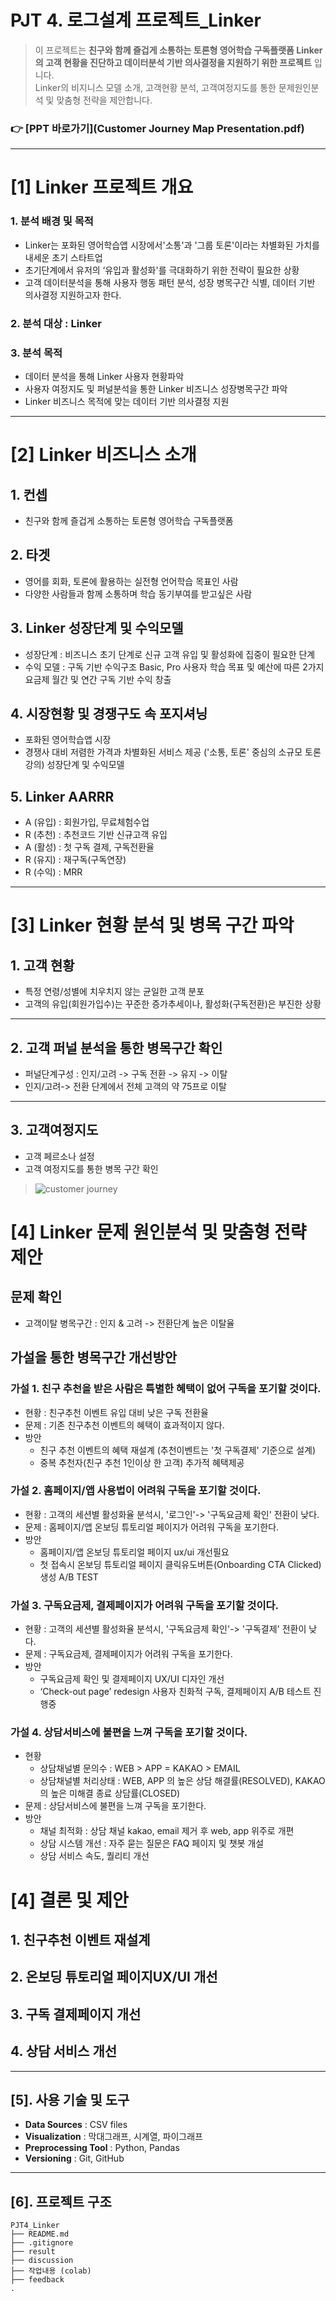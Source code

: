 # PJT 4. 로그설계 프로젝트_Linker

> 이 프로젝트는 **친구와 함께 즐겁게 소통하는 토론형 영어학습 구독플랫폼 Linker의 고객 현황을 진단하고 데이터분석 기반 의사결정을 지원하기 위한 프로젝트** 입니다.  
> Linker의 비지니스 모델 소개, 고객현황 분석, 고객여정지도를 통한 문제원인분석 및 맞춤형 전략을 제안합니다. 

### 👉 [PPT 바로가기](Customer Journey Map Presentation.pdf)
---

# [1] Linker 프로젝트 개요

### 1. 분석 배경 및 목적 
- Linker는 포화된 영어학습앱 시장에서'소통'과 '그룹 토론'이라는 차별화된 가치를 내세운 초기 스타트업
- 초기단계에서 유저의 ‘유입과 활성화'를 극대화하기 위한 전략이 필요한 상황
- 고객 데이터분석을 통해 사용자 행동 패턴 분석, 성장 병목구간 식별, 데이터 기반 의사결정 지원하고자 한다. 


### 2. 분석 대상 : Linker

### 3. 분석 목적  
- 데이터 분석을 통해 Linker 사용자 현황파악
- 사용자 여정지도 및 퍼널분석을 통한 Linker 비즈니스 성장병목구간 파악
- Linker 비즈니스 목적에 맞는 데이터 기반 의사결정 지원 

---

# [2] Linker 비즈니스 소개 

## 1. 컨셉  
- 친구와 함께 즐겁게 소통하는 토론형 영어학습 구독플랫폼

## 2. 타겟 
- 영어를 회화, 토론에 활용하는 실전형 언어학습 목표인 사람
- 다양한 사람들과 함께 소통하며 학습 동기부여를 받고싶은 사람

## 3. Linker 성장단계 및 수익모델   
- 성장단계 : 비즈니스 초기 단계로 신규 고객 유입 및 활성화에 집중이 필요한 단계  
- 수익 모델 : 구독 기반 수익구조
Basic, Pro 사용자 학습 목표 및 예산에 따른 2가지 요금제
월간 및 연간 구독 기반 수익 창출

## 4. 시장현황 및 경쟁구도 속 포지셔닝  
- 포화된 영어학습앱 시장  
- 경쟁사 대비 저렴한 가격과 차별화된 서비스 제공 ('소통, 토론' 중심의 소규모 토론강의) 성장단계 및 수익모델 

## 5. Linker AARRR 
- A (유입) : 회원가입, 무료체험수업 
- R (추천) : 추천코드 기반 신규고객 유입 
- A (활성) : 첫 구독 결제, 구독전환율  
- R (유지) : 재구독(구독연장) 
- R (수익) : MRR 


---
# [3] Linker 현황 분석 및 병목 구간 파악 

## 1. 고객 현황

- 특정 연령/성별에 치우치지 않는 균일한 고객 분포 
- 고객의 유입(회원가입수)는 꾸준한 증가추세이나, 활성화(구독전환)은 부진한 상황 


---

## 2. 고객 퍼널 분석을 통한 병목구간 확인 

- 퍼널단계구성 : 인지/고려 -> 구독 전환 -> 유지 -> 이탈 
- 인지/고려-> 전환 단계에서 전체 고객의 약 75프로 이탈 

---

## 3. 고객여정지도 

- 고객 페르소나 설정 
- 고객 여정지도를 통한 병목 구간 확인 


> ![customer journey](이미지파일필요)


# [4] Linker 문제 원인분석 및 맞춤형 전략 제안 

## 문제 확인 
- 고객이탈 병목구간 : 인지 & 고려 -> 전환단계 높은 이탈율
  
## 가설을 통한 병목구간 개선방안 

### 가설 1. 친구 추천을 받은 사람은 특별한 혜택이 없어 구독을 포기할 것이다.

- 현황 : 친구추천 이벤트 유입 대비 낮은 구독 전환율 
- 문제 : 기존 친구추천 이벤트의 혜택이 효과적이지 않다. 
- 방안
  - 친구 추천 이벤트의 혜택 재설계 (추천이벤트는 '첫 구독결제' 기준으로 설계)
  - 중복 추천자(친구 추천 1인이상 한 고객) 추가적 혜택제공  

### 가설 2. 홈페이지/앱 사용법이 어려워 구독을 포기할 것이다.

- 현황 : 고객의 세션별 활성화율 분석시, '로그인'-> '구독요금제 확인' 전환이 낮다. 
- 문제 : 홈페이지/앱 온보딩 튜토리얼 페이지가 어려워 구독을 포기한다.  
- 방안 
  - 홈페이지/앱 온보딩 튜토리얼 페이지 ux/ui 개선필요 
  - 첫 접속시 온보딩 튜토리얼 페이지 클릭유도버튼(Onboarding CTA Clicked) 생성 A/B TEST    

### 가설 3. 구독요금제, 결제페이지가 어려워 구독을 포기할 것이다.
- 현황 : 고객의 세션별 활성화율 분석시, '구독요금제 확인'-> '구독결제' 전환이 낮다. 
- 문제 : 구독요금제, 결제페이지가 어려워 구독을 포기한다.   
- 방안 
  - 구독요금제 확인 및 결제페이지 UX/UI 디자인 개선 
  - ‘Check-out page’ redesign 사용자 친화적 구독, 결제페이지 A/B 테스트 진행중

### 가설 4. 상담서비스에 불편을 느껴 구독을 포기할 것이다.
- 현황  
  - 상담채널별 문의수 :  WEB > APP = KAKAO > EMAIL 
  - 상담채널별 처리상태 : WEB, APP 의 높은 상담 해결률(RESOLVED), KAKAO 의 높은 미해결 종료 상담률(CLOSED) 
- 문제 : 상담서비스에 불편을 느껴 구독을 포기한다. 
- 방안 
  - 채널 최적화 : 상담 채널 kakao, email 제거 후 web, app 위주로 개편
  - 상담 시스템 개선 : 자주 묻는 질문은 FAQ 페이지 및 챗봇 개설
  - 상담 서비스 속도, 퀄리티 개선

# [4] 결론 및 제안

## 1. 친구추천 이벤트 재설계


## 2. 온보딩 튜토리얼 페이지UX/UI 개선


## 3. 구독 결제페이지 개선


## 4. 상담 서비스 개선

---

## [5]. 사용 기술 및 도구
 
- **Data Sources** : CSV files
- **Visualization** : 막대그래프, 시계열, 파이그래프 
- **Preprocessing Tool** : Python, Pandas 
- **Versioning** : Git, GitHub

---

## [6]. 프로젝트 구조
```
PJT4_Linker
├── README.md
├── .gitignore
├── result 
├── discussion 
├── 작업내용 (colab)
├── feedback
.